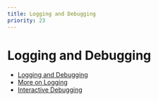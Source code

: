 ```yaml
---
title: Logging and Debugging
priority: 23
---
```


# Logging and Debugging

- [Logging and Debugging](https://automatetheboringstuff.com/2e/chapter11/)
- [More on Logging](https://pymotw.com/3/logging/index.html)
- [Interactive Debugging](https://pymotw.com/3/pdb/index.html)
